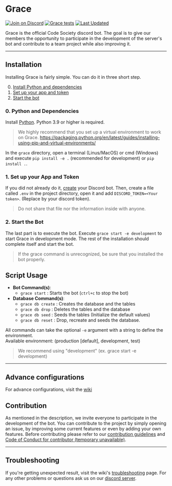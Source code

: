 
# Grace
[![Join on Discord](https://discordapp.com/api/guilds/823178343943897088/widget.png?style=shield)](https://discord.gg/code-society-823178343943897088)
[![Grace tests](https://github.com/Code-Society-Lab/grace/actions/workflows/grace.yml/badge.svg?branch=main)](https://github.com/Code-Society-Lab/grace/actions/workflows/grace.yml)
[![Last Updated](https://img.shields.io/github/last-commit/code-society-lab/grace.svg)](https://github.com/code-society-lab/grace/commits/main)

Grace is the official Code Society discord bot. The goal is to give our members the opportunity to participate in the
development of the server's bot and contribute to a team project while also improving it.

---

## Installation
Installing Grace is fairly simple. You can do it in three short step.

0. [Install Python and dependencies](#0-install-python-and-dependencies)
1. [Set up your app and token](#1-set-up-your-app-and-token)
2. [Start the bot](#2-start-the-bot)

### 0. Python and Dependencies
Install [Python](https://www.python.org/downloads/). Python 3.9 or higher is required.

> We highly recommend that you set up a virtual environment to work on Grace.
> https://packaging.python.org/en/latest/guides/installing-using-pip-and-virtual-environments/

In the `grace` directory, open a terminal (Linus/MacOS) or cmd (Windows) and execute `pip install -e .` 
(recommended for development) or `pip install .`. 

### 1. Set up your App and Token
If you did not already do it, [create](https://discord.com/developers/docs/getting-started#creating-an-app) your Discord 
bot. Then, create a file called `.env` in the project directory, open it and add 
`DISCORD_TOKEN=<Your token>`. (Replace <Your token> by your discord token).

> Do not share that file nor the information inside with anyone.

### 2. Start the Bot
The last part is to execute the bot. Execute `grace start -e development` to start Grace in development mode. The rest
of the installation should complete itself and start the bot.

> If the grace command is unrecognized, be sure that you installed the bot properly. 

## Script Usage
- **Bot Command(s)**:
  - `grace start` : Starts the bot (`ctrl+c` to stop the bot)
- **Database Command(s)**:
    - `grace db create` : Creates the database and the tables
    - `grace db drop`   : Deletes the tables and the database
    - `grace db seed`   : Seeds the tables (Initialize the default values)
    - `grace db reset`  : Drop, recreate and seeds the database.
  
All commands can take the optional `-e` argument with a string to define the environment.<br>
Available environment: (production [default], development, test)

> We recommend using "development" (ex. grace start -e development)
---

## Advance configurations
For advance configurations, visit the [wiki](https://github.com/Code-Society-Lab/grace/wiki)

## Contribution
As mentioned in the description, we invite everyone to participate in the development of the bot. You can contribute to the project by simply opening an issue, by improving some current features or even by adding your own features.
Before contributing please refer to our [contribution guidelines](https://github.com/Code-Society-Lab/grace/blob/main/docs/CONTRIBUTING.md) and [Code of Conduct for contributor (temporary unavailable)](#).

---

## Troubleshooting
If you're getting unexpected result, visit the wiki's [troubleshooting](https://github.com/Code-Society-Lab/grace/wiki/Troubleshooting)
page. For any other problems or questions ask us on our [discord  server](https://discord.gg/code-society-823178343943897088).